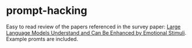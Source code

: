 # prompt-hacking

Easy to read review of the papers referenced in the survey paper: [Large Language Models Understand and Can Be Enhanced by Emotional Stimuli](https://arxiv.org/pdf/2307.11760).
Example promts are included.